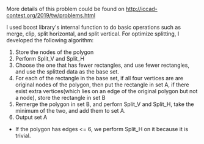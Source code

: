 More details of this problem could be found on http://iccad-contest.org/2019/tw/problems.html

I used boost library's internal function to do basic operations such as merge, clip, split horizontal, and split vertical.
For optimize splitting, I developed the following algorithm:
1. Store the nodes of the polygon
2. Perform Split_V and Split_H
3. Choose the one that has fewer rectangles, and use fewer rectangles, and use the splitted data as the base set.
4. For each of the rectangle in the base set, if all four vertices are are original nodes of the polygon, then put the rectangle in set A, if there exist extra vertices(which lies on an edge of the original polygon but not a node), store the rectangle in set B
5. Remerge the polygon in set B, and perforn Split_V and Split_H, take the minimum of the two, and add them to set A.
6. Output set A
* If the polygon has edges <= 6, we perform Split_H on it because it is trivial.

